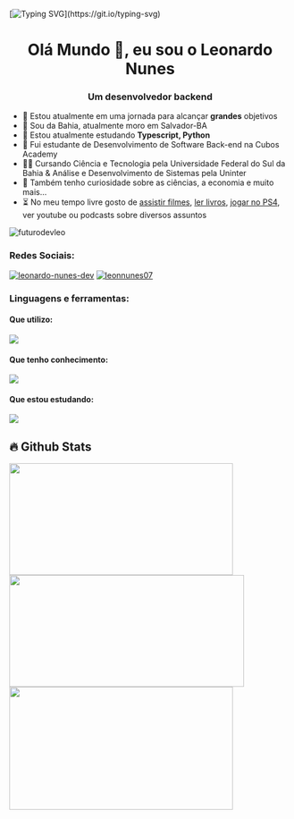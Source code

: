 [![Typing SVG](https://readme-typing-svg.demolab.com?font=White+Rabbit&pause=1000&color=34C924&width=435&lines=Wake+up%2C+Neo...;The+Matrix+has+you...;Follow+the+white+rabbit.)](https://git.io/typing-svg)

<h1 align="center">Olá Mundo 👋, eu sou o Leonardo Nunes</h1>
<h3 align="center">Um desenvolvedor backend</h3>

-  🔭 Estou atualmente em uma jornada para alcançar **grandes** objetivos
-  📍 Sou da Bahia, atualmente moro em Salvador-BA
-  🌱 Estou atualmente estudando **Typescript, Python**
-  🧠 Fui estudante de Desenvolvimento de Software Back-end na Cubos Academy
-  👨‍🎓 Cursando Ciência e Tecnologia pela Universidade Federal do Sul da Bahia & Análise e Desenvolvimento de Sistemas pela Uninter
-  🔎 Também tenho curiosidade sobre as ciências, a economia e muito mais...
-  ⏳ No meu tempo livre gosto de [assistir filmes](https://letterboxd.com/leonunes/), [ler livros](https://www.skoob.com.br/usuario/1639942), [jogar no PS4](https://psnprofiles.com/Juha_bach7), ver youtube ou podcasts sobre diversos assuntos

<p align="left"> <img src="https://komarev.com/ghpvc/?username=futurodevleo&label=Profile%20views&color=0e75b6&style=flat" alt="futurodevleo" /> </p>

<h3 align="left">Redes Sociais:</h3>
<p align="left">
<a href="https://linkedin.com/in/leonardo-nunes-dev" target="blank"><img src="https://skillicons.dev/icons?i=linkedin" alt="leonardo-nunes-dev" /></a>
<a href="https://instagram.com/leonnunes07" target="blank"><img src="https://skillicons.dev/icons?i=instagram" alt="leonnunes07" /></a>
</p>

<h3 align="left">Linguagens e ferramentas:</h3>
<h4 align="left">Que utilizo:</h4>
<p align="left">
  <a href="https://skillicons.dev">
    <img src="https://skillicons.dev/icons?i=js,nodejs,express,postgresql,git,vscode,postman" />
  </a>
</p>
<h4 align="left">Que tenho conhecimento:</h4>
<p align="left">
  <a href="https://skillicons.dev">
    <img src="https://skillicons.dev/icons?i=css,html" />
  </a>
</p>
<h4 align="left">Que estou estudando:</h4>
<p align="left">
  <a href="https://skillicons.dev">
    <img src="https://skillicons.dev/icons?i=typescript,py,docker,aws,mysql" />
  </a>
</p>

## 🔥 Github Stats

<div align="left">
<img height="200px" width="400" src="https://github-readme-stats.vercel.app/api?username=futurodevleo&show_icons=true&include_all_commits=true&count_private=true&theme=dracula&rank_icon=github">
<img height="200px" width="420" src="http://github-readme-streak-stats.herokuapp.com?user=futurodevleo&theme=dracula">
<img height="220px" width="400" src="https://github-readme-stats.vercel.app/api/top-langs/?username=futurodevleo&show_icons=true&theme=dracula&layout=compact">
</div>
